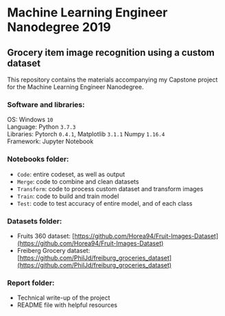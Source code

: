 # Machine Learning Engineer Nanodegree 2019
## Grocery item image recognition using a custom dataset

This repository contains the materials accompanying my Capstone project for the Machine Learning Engineer Nanodegree.

### Software and libraries: 
OS: Windows `10` <br>
Language: Python `3.7.3` <br>
Libraries: Pytorch `0.4.1`, Matplotlib `3.1.1` Numpy `1.16.4` <br>
Framework: Jupyter Notebook <br>

### Notebooks folder:
- `Code`: entire codeset, as well as output 
- `Merge`: code to combine and clean datasets
- `Transform`: code to process custom dataset and transform images
- `Train`: code to build and train model
- `Test`: code to test accuracy of entire model, and of each class
    
### Datasets folder: 
- Fruits 360 dataset: [https://github.com/Horea94/Fruit-Images-Dataset](https://github.com/Horea94/Fruit-Images-Dataset)
- Freiberg Grocery dataset: [https://github.com/PhilJd/freiburg_groceries_dataset](https://github.com/PhilJd/freiburg_groceries_dataset)

### Report folder: 
- Technical write-up of the project 
- README file with helpful resources

